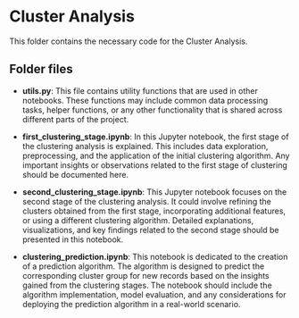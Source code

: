 # Cluster Analysis
This folder contains the necessary code for the Cluster Analysis. 
## Folder files

 + **utils.py**: This file contains utility functions that are used in other notebooks. These functions may include common data processing tasks, helper functions, or any other functionality that is shared across different parts of the project.

 + **first_clustering_stage.ipynb**: In this Jupyter notebook, the first stage of the clustering analysis is explained. This includes data exploration, preprocessing, and the application of the initial clustering algorithm. Any important insights or observations related to the first stage of clustering should be documented here.

 + **second_clustering_stage.ipynb**: This Jupyter notebook focuses on the second stage of the clustering analysis. It could involve refining the clusters obtained from the first stage, incorporating additional features, or using a different clustering algorithm. Detailed explanations, visualizations, and key findings related to the second stage should be presented in this notebook.

 + **clustering_prediction.ipynb**: This notebook is dedicated to the creation of a prediction algorithm. The algorithm is designed to predict the corresponding cluster group for new records based on the insights gained from the clustering stages. The notebook should include the algorithm implementation, model evaluation, and any considerations for deploying the prediction algorithm in a real-world scenario.
